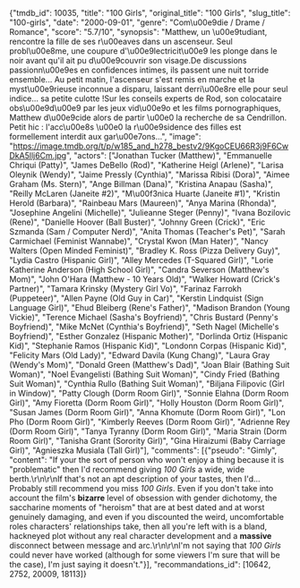 {"tmdb_id": 10035, "title": "100 Girls", "original_title": "100 Girls", "slug_title": "100-girls", "date": "2000-09-01", "genre": "Com\u00e9die / Drame / Romance", "score": "5.7/10", "synopsis": "Matthew, un \u00e9tudiant, rencontre la fille de ses r\u00eaves dans un ascenseur. Seul probl\u00e8me, une coupure d'\u00e9lectricit\u00e9 les plonge dans le noir avant qu'il ait pu d\u00e9couvrir son visage.De discussions passionn\u00e9es en confidences intimes, ils passent une nuit torride ensemble... Au petit matin, l'ascenseur s'est remis en marche et la myst\u00e9rieuse inconnue a disparu, laissant derri\u00e8re elle pour seul indice... sa petite culotte !Sur les conseils experts de Rod, son colocataire obs\u00e9d\u00e9 par les jeux vid\u00e9o et les films pornographiques, Matthew d\u00e9cide alors de partir \u00e0 la recherche de sa Cendrillon. Petit hic : l'acc\u00e8s \u00e0 la r\u00e9sidence des filles est formellement interdit aux gar\u00e7ons...", "image": "https://image.tmdb.org/t/p/w185_and_h278_bestv2/9KgoCEU66R3j9F6CwDkA5llj6Cm.jpg", "actors": ["Jonathan Tucker (Matthew)", "Emmanuelle Chriqui (Patty)", "James DeBello (Rod)", "Katherine Heigl (Arlene)", "Larisa Oleynik (Wendy)", "Jaime Pressly (Cynthia)", "Marissa Ribisi (Dora)", "Aimee Graham (Ms. Stern)", "Ange Billman (Dana)", "Kristina Anapau (Sasha)", "Reilly McLaren (Janeite #2)", "M\u00f3nica Huarte (Janeite #1)", "Kristin Herold (Barbara)", "Rainbeau Mars (Maureen)", "Anya Marina (Rhonda)", "Josephine Angelini (Michelle)", "Julieanne Steger (Penny)", "Ivana Bozilovic (Rene)", "Danielle Hoover (Ball Buster)", "Johnny Green (Crick)", "Eric Szmanda (Sam / Computer Nerd)", "Anita Thomas (Teacher's Pet)", "Sarah Carmichael (Feminist Wannabe)", "Crystal Kwon (Man Hater)", "Nancy Walters (Open Minded Feminist)", "Bradley K. Ross (Pizza Delivery Guy)", "Lydia Castro (Hispanic Girl)", "Alley Mercedes (T-Squared Girl)", "Lorie Katherine Anderson (High School Girl)", "Candra Severson (Matthew's Mom)", "John O'Hara (Matthew - 10 Years Old)", "Walker Howard (Crick's Partner)", "Tamara Krinsky (Mystery Girl Vo)", "Farinaz Farrokh (Puppeteer)", "Allen Payne (Old Guy in Car)", "Kerstin Lindquist (Sign Language Girl)", "Ehud Bleiberg (Rene's Father)", "Madison Brandon (Young Vickie)", "Terence Michael (Sasha's Boyfriend)", "Chris Bustard (Penny's Boyfriend)", "Mike McNet (Cynthia's Boyfriend)", "Seth Nagel (Michelle's Boyfriend)", "Esther Gonzalez (Hispanic Mother)", "Dorlinda Ortiz (Hispanic Kid)", "Stephanie Ramos (Hispanic Kid)", "Londonn Corpas (Hispanic Kid)", "Felicity Mars (Old Lady)", "Edward Davila (Kung Chang)", "Laura Gray (Wendy's Mom)", "Donald Green (Matthew's Dad)", "Joan Blair (Bathing Suit Woman)", "Noel Evangelisti (Bathing Suit Woman)", "Cindy Fried (Bathing Suit Woman)", "Cynthia Rullo (Bathing Suit Woman)", "Biljana Filipovic (Girl in Window)", "Patty Clough (Dorm Room Girl)", "Sonnie Elahna (Dorm Room Girl)", "Amy Fioretta (Dorm Room Girl)", "Holly Houston (Dorm Room Girl)", "Susan James (Dorm Room Girl)", "Anna Khomute (Dorm Room Girl)", "Lon Pho (Dorm Room Girl)", "Kimberly Reeves (Dorm Room Girl)", "Adrienne Rey (Dorm Room Girl)", "Tanya Tyranny (Dorm Room Girl)", "Maria Strain (Dorm Room Girl)", "Tanisha Grant (Sorority Girl)", "Gina Hiraizumi (Baby Carriage Girl)", "Agnieszka Musiala (Tall Girl)"], "comments": [{"pseudo": "Gimly", "content": "If your the sort of person who won't enjoy a thing because it is \"problematic\" then I'd recommend giving _100 Girls_ a wide, wide berth.\r\n\r\nIf that's not an apt description of your tastes, then I'd... Probably still recommend you miss _100 Girls_. Even if you don't take into account the film's **bizarre** level of obsession with gender dichotomy, the saccharine moments of \"heroism\" that are at best dated and at worst genuinely damaging, and even if you discounted the weird, uncomfortable roles characters' relationships take, then all you're left with is a bland, hackneyed plot without any real character development and a **massive** disconnect between message and arc.\r\n\r\nI'm not saying that _100 Girls_ could never have worked (although for some viewers I'm sure that will be the case), I'm just saying it doesn't."}], "recommandations_id": [10642, 2752, 20009, 18113]}